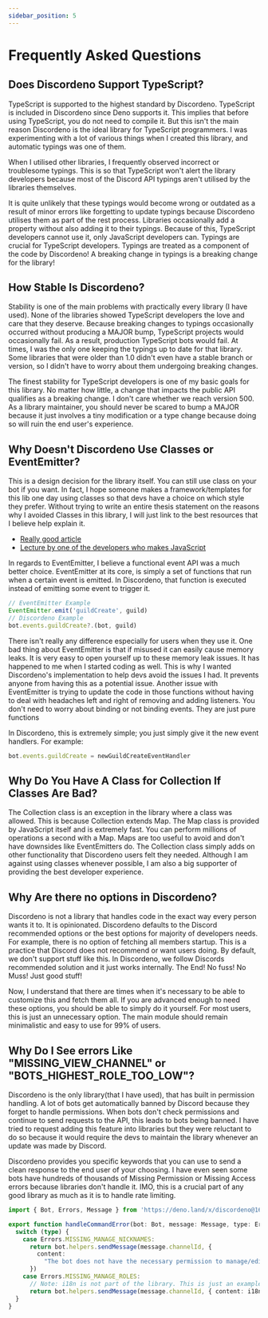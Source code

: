 ```yaml
---
sidebar_position: 5
---
```


# Frequently Asked Questions

## Does Discordeno Support TypeScript?

TypeScript is supported to the highest standard by Discordeno. TypeScript is included in Discordeno since Deno supports it. This implies that before using TypeScript, you do not need to compile it. But this isn't the main reason Discordeno is the ideal library for TypeScript programmers. I was experimenting with a lot of various things when I created this library, and automatic typings was one of them.

When I utilised other libraries, I frequently observed incorrect or troublesome typings. This is so that TypeScript won't alert the library developers because most of the Discord API typings aren't utilised by the libraries themselves.

It is quite unlikely that these typings would become wrong or outdated as a result of minor errors like forgetting to update typings because Discordeno utilises them as part of the rest process. Libraries occasionally add a property without also adding it to their typings. Because of this, TypeScript developers cannot use it, only JavaScript developers can. Typings are crucial for TypeScript developers. Typings are treated as a component of the code by Discordeno! A breaking change in typings is a breaking change for the library!

## How Stable Is Discordeno?

Stability is one of the main problems with practically every library (I have used). None of the libraries showed TypeScript developers the love and care that they deserve. Because breaking changes to typings occasionally occurred without producing a MAJOR bump, TypeScript projects would occasionally fail. As a result, production TypeScript bots would fail. At times, I was the only one keeping the typings up to date for that library. Some libraries that were older than 1.0 didn't even have a stable branch or version, so I didn't have to worry about them undergoing breaking changes.

The finest stability for TypeScript developers is one of my basic goals for this library.
No matter how little, a change that impacts the public API qualifies as a breaking change. I don't care whether we reach version 500. As a library maintainer, you should never be scared to bump a MAJOR because it just involves a tiny modification or a type change because doing so will ruin the end user's experience.

## Why Doesn't Discordeno Use Classes or EventEmitter?

This is a design decision for the library itself. You can still use class on your bot if you want. In fact, I hope someone
makes a framework/templates for this lib one day using classes so that devs have a choice on which style they prefer.
Without trying to write an entire thesis statement on the reasons why I avoided Classes in this library, I will just link to
the best resources that I believe help explain it.

- [Really good article](https://dannyfritz.wordpress.com/2014/10/11/class-free-object-oriented-programming/)
- [Lecture by one of the developers who makes JavaScript](https://www.youtube.com/watch?v=PSGEjv3Tqo0)

In regards to EventEmitter, I believe a functional event API was a much better choice. EventEmitter at its core, is simply a set of functions that run when a certain event is emitted. In Discordeno, that function is executed instead of emitting some event to trigger it.

```typescript
// EventEmitter Example
EventEmitter.emit('guildCreate', guild)
// Discordeno Example
bot.events.guildCreate?.(bot, guild)
```

There isn't really any difference especially for users when they use it. One bad thing about EventEmitter is that if
misused it can easily cause memory leaks. It is very easy to open yourself up to these memory leak issues. It has
happened to me when I started coding as well. This is why I wanted Discordeno's implementation to help devs avoid the
issues I had. It prevents anyone from having this as a potential issue. Another issue with EventEmitter is trying to
update the code in those functions without having to deal with headaches left and right of removing and adding
listeners. You don't need to worry about binding or not binding events. They are just pure functions

In Discordeno, this is extremely simple; you just simply give it the new event handlers. For example:

```typescript
bot.events.guildCreate = newGuildCreateEventHandler
```

## Why Do You Have A Class for Collection If Classes Are Bad?

The Collection class is an exception in the library where a class was allowed. This is because Collection extends Map.
The Map class is provided by JavaScript itself and is extremely fast. You can perform millions of operations a second
with a Map. Maps are too useful to avoid and don't have downsides like EventEmitters do. The Collection class simply
adds on other functionality that Discordeno users felt they needed. Although I am against using classes whenever
possible, I am also a big supporter of providing the best developer experience.

## Why Are there no options in Discordeno?

Discordeno is not a library that handles code in the exact way every person wants it to. It is opinionated. Discordeno
defaults to the Discord recommended options or the best options for majority of developers needs. For example, there is
no option of fetching all members startup. This is a practice that Discord does not recommend or want users doing. By
default, we don't support stuff like this. In Discordeno, we follow Discords recommended solution and it just works
internally. The End! No fuss! No Muss! Just good stuff!

Now, I understand that there are times when it's necessary to be able to customize this and fetch them all. If you are
advanced enough to need these options, you should be able to simply do it yourself. For most users, this is just an
unnecessary option. The main module should remain minimalistic and easy to use for 99% of users.

## Why Do I See errors Like "MISSING_VIEW_CHANNEL" or "BOTS_HIGHEST_ROLE_TOO_LOW"?

Discordeno is the only library(that I have used), that has built in permission handling. A lot of bots get automatically
banned by Discord because they forget to handle permissions. When bots don't check permissions and continue to send
requests to the API, this leads to bots being banned. I have tried to request adding this feature into libraries but
they were reluctant to do so because it would require the devs to maintain the library whenever an update was made by
Discord.

Discordeno provides you specific keywords that you can use to send a clean response to the end user of your choosing. I
have even seen some bots have hundreds of thousands of Missing Permission or Missing Access errors because libraries
don't handle it. IMO, this is a crucial part of any good library as much as it is to handle rate limiting.

```typescript
import { Bot, Errors, Message } from 'https://deno.land/x/discordeno@16.0.0/mod.ts'

export function handleCommandError(bot: Bot, message: Message, type: Errors) {
  switch (type) {
    case Errors.MISSING_MANAGE_NICKNAMES:
      return bot.helpers.sendMessage(message.channelId, {
        content:
          "The bot does not have the necessary permission to manage/edit other user's nicknames. Grant the **MANAGE_NICKNAME** permission to the bot and try again.",
      })
    case Errors.MISSING_MANAGE_ROLES:
      // Note: i18n is not part of the library. This is just an example of how you could use i18n for custom error responses.
      return bot.helpers.sendMessage(message.channelId, { content: i18n.translate(type) })
  }
}
```
